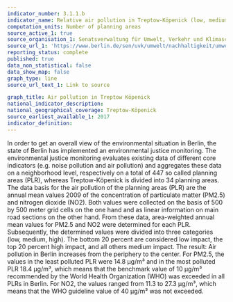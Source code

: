 ```yaml
---
indicator_number: 3.1.1.b
indicator_name: Relative air pollution in Treptow-Köpenick (low, medium and high)
computation_units: Number of planning areas
source_active_1: true
source_organisation_1: Senatsverwaltung für Umwelt, Verkehr und Klimaschutz
source_url_1: 'https://www.berlin.de/sen/uvk/umwelt/nachhaltigkeit/umweltgerechtigkeit/'
reporting_status: complete
published: true
data_non_statistical: false
data_show_map: false
graph_type: line
source_url_text_1: Link to source

graph_title: Air pollution in Treptow Köpenick
national_indicator_description: 
national_geographical_coverage: Treptow-Köpenick
source_earliest_available_1: 2017
indicator_definition:
---
```

In order to get an overall view of the environmental situation in Berlin, the state of Berlin has implemented an environmental justice monitoring. 
The environmental justice monitoring evaluates existing data of different core indicators (e.g. noise pollution and air pollution) and aggregates these data on a neighborhood level, respectively on a total of 447 so called planning areas (PLR), whereas Treptow-Köpenick is divided into 34 planning areas.                                                                                                                                                                                                                                                            The data basis for the air pollution of the planning areas (PLR) are the annual mean values 2009 of the concentration of particulate matter (PM2.5) and nitrogen dioxide (NO2). Both values were collected on the basis of 500 by 500 meter grid cells on the one hand and as linear information on main road sections on the other hand. From these data, area-weighted annual mean values for PM2.5 and NO2 were determined for each PLR. Subsequently, the determined values were divided into three categories (low, medium, high). The bottom 20 percent are considered low impact, the top 20 percent high impact, and all others medium impact.
The result: Air pollution in Berlin increases from the periphery to the center. For PM2.5, the values in the least polluted PLR were 14.8 μg/m³ and in the most polluted PLR 18.4 μg/m³, which means that the benchmark value of 10 μg/m³ recommended by the World Health Organization (WHO) was exceeded in all PLRs in Berlin. For NO2, the values ranged from 11.3 to 27.3 μg/m³, which means that the WHO guideline value of 40 μg/m³ was not exceeded.
